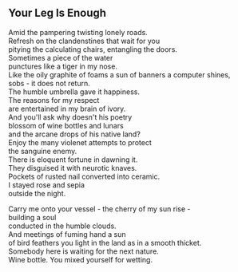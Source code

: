 Your Leg Is Enough
------------------
Amid the pampering twisting lonely roads.  
Refresh on the clandenstines that wait for you  
pitying the calculating chairs, entangling the doors.  
Sometimes a piece of the water  
punctures like a tiger in my nose.  
Like the oily graphite of foams a sun of banners a computer shines,  
sobs - it does not return.  
The humble umbrella gave it happiness.  
The reasons for my respect  
are entertained in my brain of ivory.  
And you'll ask why doesn't his poetry  
blossom of wine bottles and lunars  
and the arcane drops of his native land?  
Enjoy the many violenet attempts to protect  
the sanguine enemy.  
There is eloquent fortune in dawning it.  
They disguised it with neurotic knaves.  
Pockets of rusted nail converted into ceramic.  
I stayed rose and sepia  
outside the night.  
  
Carry me onto your vessel - the cherry of my sun rise -  
building a soul  
conducted in the humble clouds.  
And meetings of fuming hand a sun  
of bird feathers you light in the land as in a smooth thicket.  
Somebody here is waiting for the next nature.  
Wine bottle. You mixed yourself for wetting.  

